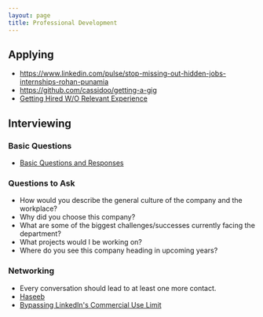 ```yaml
---
layout: page
title: Professional Development 
---
```




## Applying 

* https://www.linkedin.com/pulse/stop-missing-out-hidden-jobs-internships-rohan-punamia
* https://github.com/cassidoo/getting-a-gig
* [Getting Hired W/O Relevant Experience](https://www.linkedin.com/pulse/how-get-job-you-dont-have-prior-relevant-experiences-alex-zhou/?trackingId=VVFV7RP59vIz%2B6pWCFcxsg%3D%3D&lipi=urn%3Ali%3Apage%3Ad_flagship3_feed%3Bv5OictxnSH%2B%2F5p7xc78LXw%3D%3D&licu=urn%3Ali%3Acontrol%3Ad_flagship3_feed-object)



## Interviewing 

### Basic Questions 

* [Basic Questions and Responses](https://imgur.com/QKWTId3?r)
### Questions to Ask 
* How would you describe the general culture of the company and the workplace?
* Why did you choose this company?
* What are some of the biggest challenges/successes currently facing the department?
* What projects would I be working on?
* Where do you see this company heading in upcoming years?

### Networking
* Every conversation should lead to at least one more contact.
* [Haseeb](http://haseebq.com/how-to-break-into-tech-job-hunting-and-interviews/)
* [Bypassing LinkedIn's Commercial Use Limit](http://bit.ly/Search-LinkedIn)


